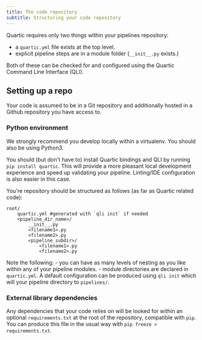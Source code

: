 ```yaml
---
title: The code repository
subtitle: Structuring your code repository
---
```


Quartic requires only two things within your pipelines repository:
- a `quartic.yml` file exists at the top level.
- explicit pipeline steps are in a module folder (`__init__.py` exists.)

Both of these can be checked for and configured using the Quartic Command Line Interface (QLI).

## Setting up a repo

Your code is assumed to be in a Git repository and additionally hosted in a Github repository you have access to.

### Python environment

We strongly recommend you develop locally within a virtualenv. You should also be using Python3.

You should (but don't have to) install Quartic bindings and QLI by running `pip install quartic`. This will provide a more
pleasant local development experience and speed up validating your pipeline. Linting/IDE configuration 
is also easier in this case.

You're repository should be structured as follows (as far as Quartic related code):

```
root/
    quartic.yml #generated with `qli init` if needed
    <pipeline_dir_name>/
        __init__.py
        <filename1>.py
        <filename2>.py
        <pipeline_subdir>/
            <filename1>.py
            <filename2>.py
```

Note the following:
    - you can have as many levels of nesting as you like within any of your pipeline modules.
    - module directories are declared in `quartic.yml`. A default configuration can be produced using `qli init` which will your pipeline directory to `pipelines/`.

### External library dependencies

Any dependencies that your code relies on will be looked for within an optional `requirements.txt` at the root of the repository, compatible with `pip`.
You can produce this file in the usual way with `pip freeze > requirements.txt`.
